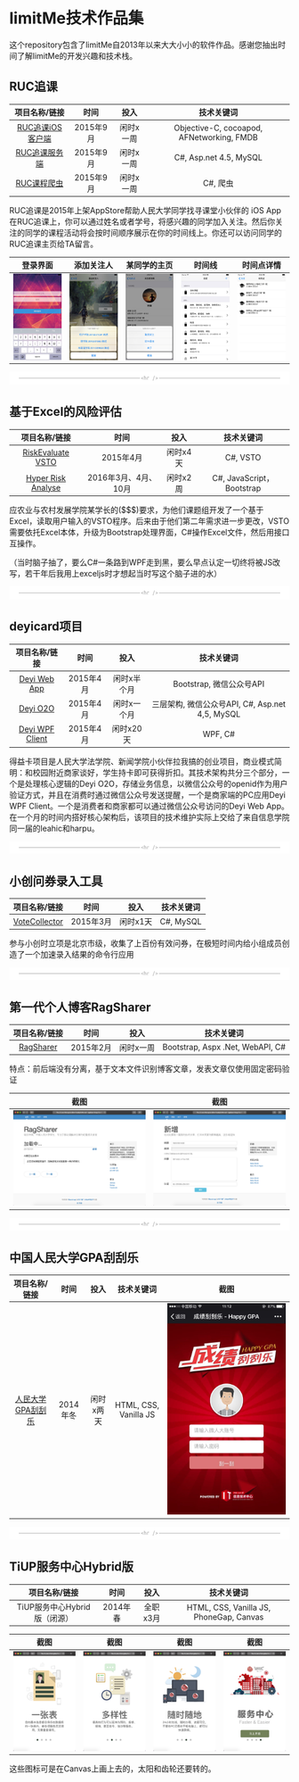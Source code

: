 # limitMe技术作品集

这个repository包含了limitMe自2013年以来大大小小的软件作品。感谢您抽出时间了解limitMe的开发兴趣和技术栈。


## RUC追课

|项目名称/链接|时间|投入|技术关键词|
|:-:|:-:|:-:|:-:|
|[RUC追课iOS客户端](https://github.com/limitMe/ruc-class-follower-ios)|2015年9月|闲时x一周|Objective-C, cocoapod, AFNetworking, FMDB|
|[RUC追课服务端](https://github.com/limitMe/ruc-class-follower-service)|2015年9月|闲时x一周|C#, Asp.net 4.5, MySQL|
|[RUC课程爬虫](https://github.com/limitMe/ruc-class-catcher)|2015年9月|闲时x一周|C#, 爬虫|

RUC追课是2015年上架AppStore帮助人民大学同学找寻课堂小伙伴的 iOS App
在RUC追课上，你可以通过姓名或者学号，将感兴趣的同学加入关注。然后你关注的同学的课程活动将会按时间顺序展示在你的时间线上。你还可以访问同学的RUC追课主页给TA留言。

|登录界面|添加关注人|某同学的主页|时间线|时间点详情|
|:-:|:-:|:-:|:-:|:-:|
|![登录界面](https://github.com/limitMe/ruc-class-follower-ios/blob/master/screenshots/P1.jpg)|![添加关注人](https://github.com/limitMe/ruc-class-follower-ios/blob/master/screenshots/P4.jpg)|![某同学的主页](https://github.com/limitMe/ruc-class-follower-ios/blob/master/screenshots/P2.jpg)|![时间线](https://github.com/limitMe/ruc-class-follower-ios/blob/master/screenshots/P5.jpg)|![时间点详情](https://github.com/limitMe/ruc-class-follower-ios/blob/master/screenshots/P3.jpg)|

![分割线](https://github.com/limitMe/portfolio/blob/master/hr.png)

## 基于Excel的风险评估

|项目名称/链接|时间|投入|技术关键词|
|:-:|:-:|:-:|:-:|
|[RiskEvaluate VSTO](https://bitbucket.org/limMe/net-riskevaluate-vsto)|2015年4月|闲时x4天|C#, VSTO|
|[Hyper Risk Analyse](https://bitbucket.org/limMe/net-hyper-risk-analyse)|2016年3月、4月、10月|闲时x2周|C#, JavaScript，Bootstrap|

应农业与农村发展学院某学长的($$$)要求，为他们课题组开发了一个基于Excel，读取用户输入的VSTO程序。后来由于他们第二年需求进一步更改，VSTO需要依托Excel本体，升级为Bootstrap处理界面，C#操作Excel文件，然后用接口互操作。

（当时脑子抽了，要么C#一条路到WPF走到黑，要么早点认定一切终将被JS改写，若干年后我用上exceljs时才想起当时写这个脑子进的水）

![分割线](https://github.com/limitMe/portfolio/blob/master/hr.png)

## deyicard项目

|项目名称/链接|时间|投入|技术关键词|
|:-:|:-:|:-:|:-:|
|[Deyi Web App](https://bitbucket.org/limMe/web-deyi-web-app)|2015年4月|闲时x半个月|Bootstrap, 微信公众号API|
|[Deyi O2O](https://bitbucket.org/limMe/net-deyio2o)|2015年4月|闲时x一个月|三层架构, 微信公众号API, C#, Asp.net 4,5, MySQL|
|[Deyi WPF Client](https://bitbucket.org/limMe/net-deyiwpfclient)|2015年4月|闲时x20天|WPF, C#|

得益卡项目是人民大学法学院、新闻学院小伙伴拉我搞的创业项目，商业模式简明：和校园附近商家谈好，学生持卡即可获得折扣。其技术架构共分三个部分，一个是处理核心逻辑的Deyi O2O，存储业务信息，以微信公众号的openid作为用户验证方式，并且在消费时通过微信公众号发送提醒，一个是商家端的PC应用Deyi WPF Client。一个是消费者和商家都可以通过微信公众号访问的Deyi Web App。在一个月的时间内搭好核心架构后，该项目的技术维护实际上交给了来自信息学院同一届的leahic和harpu。

![分割线](https://github.com/limitMe/portfolio/blob/master/hr.png)

## 小创问券录入工具

|项目名称/链接|时间|投入|技术关键词|
|:-:|:-:|:-:|:-:|
|[VoteCollector](https://bitbucket.org/limMe/net-votecollector)|2015年3月|闲时x1天|C#,  MySQL|

参与小创时立项是北京市级，收集了上百份有效问券，在极短时间内给小组成员创造了一个加速录入结果的命令行应用

![分割线](https://github.com/limitMe/portfolio/blob/master/hr.png)

## 第一代个人博客RagSharer

|项目名称/链接|时间|投入|技术关键词|
|:-:|:-:|:-:|:-:|
|[RagSharer](https://github.com/limitMe/rag-sharer)|2015年2月|闲时x一周|Bootstrap, Aspx .Net, WebAPI, C#|

特点：前后端没有分离，基于文本文件识别博客文章，发表文章仅使用固定密码验证

|截图|截图|
|:-:|:-:|
|![首页](https://github.com/limitMe/portfolio/blob/master/screenshots/rag-sharer/1.png)|![添加文章](https://github.com/limitMe/portfolio/blob/master/screenshots/rag-sharer/2.png)|

![分割线](https://github.com/limitMe/portfolio/blob/master/hr.png)

## 中国人民大学GPA刮刮乐

|项目名称/链接|时间|投入|技术关键词|截图|
|:-:|:-:|:-:|:-:|:-:|
|[人民大学GPA刮刮乐](https://bitbucket.org/limMe/web-gpa-scratcher/src/master/)|2014年冬|闲时x两天|HTML, CSS, Vanilla JS|![截图](https://github.com/limitMe/portfolio/blob/master/screenshots/GPA-Scratcher/1.jpg)|

![分割线](https://github.com/limitMe/portfolio/blob/master/hr.png)

## TiUP服务中心Hybrid版

|项目名称/链接|时间|投入|技术关键词|
|:-:|:-:|:-:|:-:|
|TiUP服务中心Hybrid版（闭源）|2014年春|全职x3月|HTML, CSS, Vanilla JS, PhoneGap, Canvas|

|截图|截图|截图|截图|
|:-:|:-:|:-:|:-:|
|![欢迎页1](https://github.com/limitMe/portfolio/blob/master/screenshots/service-center-hybrid/1.png)|![欢迎页2](https://github.com/limitMe/portfolio/blob/master/screenshots/service-center-hybrid/2.png)|![欢迎页3](https://github.com/limitMe/portfolio/blob/master/screenshots/service-center-hybrid/3.png)|![欢迎页4](https://github.com/limitMe/portfolio/blob/master/screenshots/service-center-hybrid/4.png)|

这些图标可是在Canvas上画上去的，太阳和齿轮还要转的。
